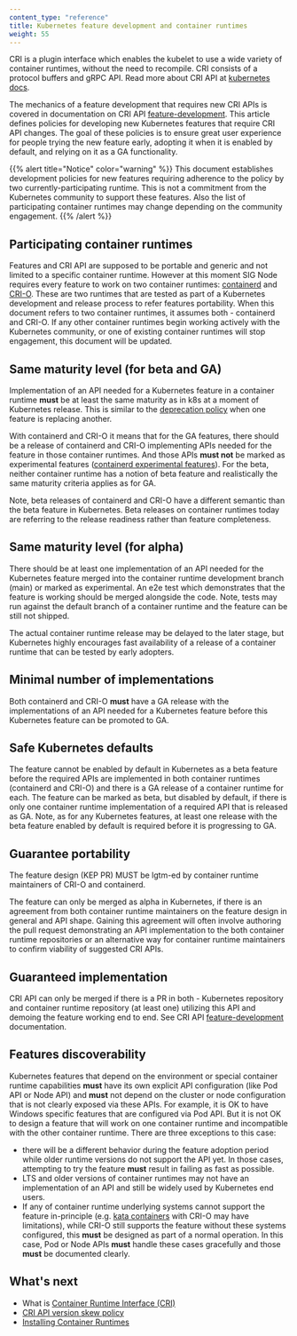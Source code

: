 ```yaml
---
content_type: "reference"
title: Kubernetes feature development and container runtimes
weight: 55
---
```


CRI is a plugin interface which enables the kubelet to use a wide variety of container runtimes,
without the need to recompile. CRI consists of a protocol buffers and gRPC API.
Read more about CRI API at [kubernetes docs](https://kubernetes.io/docs/concepts/architecture/cri/).

The mechanics of a feature development that requires new CRI APIs is covered in
documentation on CRI API [feature-development](/docs/code/cri-api-version-skew-policy#feature-development).
This article defines policies for developing new Kubernetes features
that require CRI API changes. The goal of these policies is to ensure great user
experience for people trying the new feature early, adopting it when it is
enabled by default, and relying on it as a GA functionality.

{{% alert title="Notice" color="warning" %}}
This document establishes development policies for new features requiring
adherence to the policy by two currently-participating runtime. This is not
a commitment from the Kubernetes community to support these features. Also
the list of participating container runtimes may change depending on the community
engagement.
{{% /alert %}}

## Participating container runtimes

Features and CRI API are supposed to be portable and generic and not limited to
a specific container runtime. However at this moment SIG Node requires every
feature to work on two container runtimes: [containerd](https://containerd.io/)
and [CRI-O](https://cri-o.io/). These are two runtimes that are tested as part
of a Kubernetes development and release process to refer features portability.
When this document refers to two container runtimes, it assumes both -
containerd and CRI-O. If any other container runtimes begin working actively
with the Kubernetes community, or one of existing container runtimes will stop
engagement, this document will be updated.

## Same maturity level (for beta and GA)

Implementation of an API needed for a Kubernetes feature in a container runtime
**must** be at least the same maturity as in k8s at a moment of Kubernetes release.
This is similar to the [deprecation policy](https://kubernetes.io/docs/reference/using-api/deprecation-policy/#deprecating-a-feature-or-behavior)
when one feature is replacing another.

With containerd and CRI-O it means that for the GA features, there should be a
release of containerd and CRI-O implementing APIs needed for the feature in
those container runtimes. And those APIs **must not** be marked as experimental
features ([containerd experimental features](https://containerd.io/releases/#experimental-features)).
For the beta, neither container runtime has a notion of beta feature and
realistically the same maturity criteria applies as for GA.

Note, beta releases of containerd and CRI-O have a different semantic than the
beta feature in Kubernetes. Beta releases on container runtimes today
are referring to the release readiness rather than feature completeness.

## Same maturity level (for alpha)

There should be at least one implementation of an API needed for the Kubernetes
feature merged into the container runtime development branch (main) or marked as
experimental. An e2e test which demonstrates that the feature is working should be
merged alongside the code. Note, tests may run against the default branch of a
container runtime and the feature can be still not shipped.

The actual container runtime release may be delayed to the later stage, but
Kubernetes highly encourages fast availability of a release of a container
runtime that can be tested by early adopters.

## Minimal number of implementations

Both containerd and CRI-O **must** have a GA release with the implementations of an
API needed for a Kubernetes feature before this Kubernetes feature can be
promoted to GA.

## Safe Kubernetes defaults

The feature cannot be enabled by default in Kubernetes as a beta feature before
the required APIs are implemented in both container runtimes (containerd and
CRI-O) and there is a GA release of a container runtime for each. The feature
can be marked as beta, but disabled by default, if there is only one container
runtime implementation of a required API that is released as GA. Note, as for
any Kubernetes features, at least one release with the beta feature enabled by
default is required before it is progressing to GA.

## Guarantee portability

The feature design (KEP PR) MUST be lgtm-ed by container runtime maintainers of
CRI-O and containerd.

The feature can only be merged as alpha in Kubernetes, if there is an agreement
from both container runtime maintainers on the feature design in general and API
shape. Gaining this agreement will often involve authoring the pull request
demonstrating an API implementation to the both container runtime repositories
or an alternative way for container runtime maintainers to confirm viability of
suggested CRI APIs.

## Guaranteed implementation

CRI API can only be merged if there is a PR in both - Kubernetes repository and
container runtime repository (at least one) utilizing this API and demoing the
feature working end to end. See CRI API
[feature-development](/docs/code/cri-api-version-skew-policy#feature-development)
documentation.

## Features discoverability

Kubernetes features that depend on the environment or special container runtime
capabilities **must** have its own explicit API configuration (like Pod API or Node
API) and **must** not depend on the cluster or node configuration that is not
clearly exposed via these APIs. For example, it is OK to have Windows specific
features that are configured via Pod API. But it is not OK to design a feature
that will work on one container runtime and incompatible with the other
container runtime. There are three exceptions to this case:

- there will be a different behavior during the feature adoption period while
  older runtime versions do not support the API yet. In those cases, attempting
  to try the feature **must** result in failing as fast as possible.  
- LTS and older versions of container runtimes may not have an implementation of
  an API and still be widely used by Kubernetes end users.  
- If any of container runtime underlying systems cannot support the feature
  in-principle (e.g. [kata containers](https://katacontainers.io/) with CRI-O
  may have limitations), while CRI-O still supports the feature without these
  systems configured, this **must** be designed as part of a normal operation.
  In this case, Pod or Node APIs **must** handle these cases gracefully and
  those **must** be documented clearly.

## What's next

- What is [Container Runtime Interface (CRI)](https://kubernetes.io/docs/concepts/architecture/cri/)
- [CRI API version skew policy](/docs/code/cri-api-version-skew-policy)
- [Installing Container Runtimes](https://kubernetes.io/docs/setup/production-environment/container-runtimes/)
